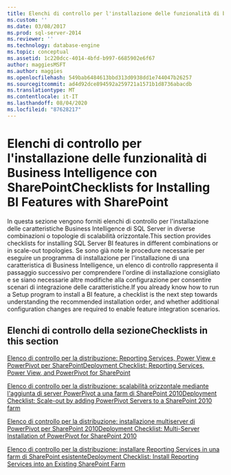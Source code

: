 ```yaml
---
title: Elenchi di controllo per l'installazione delle funzionalità di business intelligence con SharePoint | Microsoft Docs
ms.custom: ''
ms.date: 03/08/2017
ms.prod: sql-server-2014
ms.reviewer: ''
ms.technology: database-engine
ms.topic: conceptual
ms.assetid: 1c220dcc-4014-4bfd-b997-6685902e6f67
author: maggiesMSFT
ms.author: maggies
ms.openlocfilehash: 549bab6484613bbd313d0938dd1e744047b26257
ms.sourcegitcommit: ad4d92dce894592a259721a1571b1d8736abacdb
ms.translationtype: MT
ms.contentlocale: it-IT
ms.lasthandoff: 08/04/2020
ms.locfileid: "87628217"
---
```

# <a name="checklists-for-installing-bi-features-with-sharepoint"></a><span data-ttu-id="58cba-102">Elenchi di controllo per l'installazione delle funzionalità di Business Intelligence con SharePoint</span><span class="sxs-lookup"><span data-stu-id="58cba-102">Checklists for Installing BI Features with SharePoint</span></span>
  <span data-ttu-id="58cba-103">In questa sezione vengono forniti elenchi di controllo per l'installazione delle caratteristiche Business Intelligence di SQL Server in diverse combinazioni o topologie di scalabilità orizzontale.</span><span class="sxs-lookup"><span data-stu-id="58cba-103">This section provides checklists for installing SQL Server BI features in different combinations or in scale-out topologies.</span></span> <span data-ttu-id="58cba-104">Se sono già note le procedure necessarie per eseguire un programma di installazione per l'installazione di una caratteristica di Business Intelligence, un elenco di controllo rappresenta il passaggio successivo per comprendere l'ordine di installazione consigliato e se siano necessarie altre modifiche alla configurazione per consentire scenari di integrazione delle caratteristiche.</span><span class="sxs-lookup"><span data-stu-id="58cba-104">If you already know how to run a Setup program to install a BI feature, a checklist is the next step towards understanding the recommended installation order, and whether additional configuration changes are required to enable feature integration scenarios.</span></span>  
  
## <a name="checklists-in-this-section"></a><span data-ttu-id="58cba-105">Elenchi di controllo della sezione</span><span class="sxs-lookup"><span data-stu-id="58cba-105">Checklists in this section</span></span>  
 [<span data-ttu-id="58cba-106">Elenco di controllo per la distribuzione: Reporting Services, Power View e PowerPivot per SharePoint</span><span class="sxs-lookup"><span data-stu-id="58cba-106">Deployment Checklist: Reporting Services, Power View, and PowerPivot for SharePoint</span></span>](deployment-checklist-reporting-services-power-view-power-pivot-for-sharepoint.md)  
  
 [<span data-ttu-id="58cba-107">Elenco di controllo per la distribuzione: scalabilità orizzontale mediante l'aggiunta di server PowerPivot a una farm di SharePoint 2010</span><span class="sxs-lookup"><span data-stu-id="58cba-107">Deployment Checklist: Scale-out by adding PowerPivot Servers to a SharePoint 2010 farm</span></span>](../../../2014/sql-server/install/deployment-checklist-scale-out-adding-powerpivot-servers-sharepoint-2010-farm.md)  
  
 [<span data-ttu-id="58cba-108">Elenco di controllo per la distribuzione: installazione multiserver di PowerPivot per SharePoint 2010</span><span class="sxs-lookup"><span data-stu-id="58cba-108">Deployment Checklist: Multi-Server Installation of PowerPivot for SharePoint 2010</span></span>](../../../2014/sql-server/install/deployment-checklist-multiserver-installation-powerpivot-sharepoint-2010.md)  
  
 [<span data-ttu-id="58cba-109">Elenco di controllo per la distribuzione: installare Reporting Services in una farm di SharePoint esistente</span><span class="sxs-lookup"><span data-stu-id="58cba-109">Deployment Checklist: Install Reporting Services into an Existing SharePoint Farm</span></span>](../../../2014/sql-server/install/deployment-checklist-install-reporting-services-existing-sharepoint-farm.md)  
  
  
